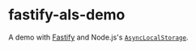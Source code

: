 # fastify-als-demo

A demo with [Fastify](https://www.fastify.io) and Node.js's
[`AsyncLocalStorage`](https://nodejs.org/api/async_hooks.html#async_hooks_class_asynclocalstorage).
